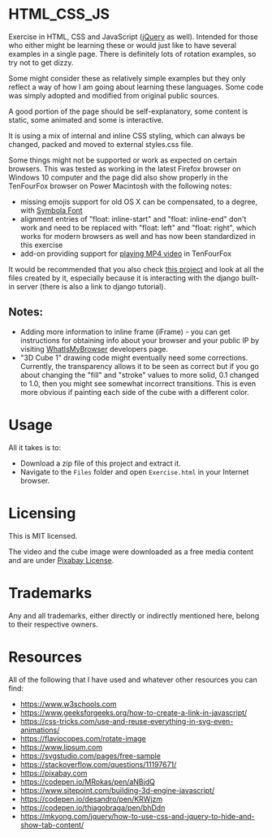 # HTML_CSS_JS
Exercise in HTML, CSS and JavaScript ([jQuery](https://jquery.com/download/) as well). Intended for those who either might be learning these or would just like to have several examples in a single page. There is definitely lots of rotation examples, so try not to get dizzy.

Some might consider these as relatively simple examples but they only reflect a way of how I am going about learning these languages. Some code was simply adopted and modified from original public sources.

A good portion of the page should be self-explanatory, some content is static, some animated and some is interactive.

It is using a mix of internal and inline CSS styling, which can always be changed, packed and moved to external styles.css file.

Some things might not be supported or work as expected on certain browsers. This was tested as working in the latest Firefox browser on Windows 10 computer and the page did also show properly in the TenFourFox browser on Power Macintosh with the following notes:
 - missing emojis support for old OS X can be compensated, to a degree, with [Symbola Font](https://dn-works.com/ufas/)
 - alignment entries of "float: inline-start" and "float: inline-end" don't work and need to be replaced with "float: left" and "float: right", which works for modern browsers as well and has now been standardized in this exercise
 - add-on providing support for [playing MP4 video](https://sourceforge.net/projects/tenfourfox/files/addons/mp4/1.3406/) in TenFourFox

It would be recommended that you also check [this project](https://github.com/GitHubDragonFly/WebProject) and look at all the files created by it, especially because it is interacting with the django built-in server (there is also a link to django tutorial).

## Notes:
 - Adding more information to inline frame (iFrame) - you can get instructions for obtaining info about your browser and your public IP by visiting [WhatIsMyBrowser](https://www.whatismybrowser.com/developers/tools/iframe) developers page.
 - "3D Cube 1" drawing code might eventually need some corrections. Currently, the transparency allows it to be seen as correct but if you go about changing the "fill" and "stroke" values to more solid, 0.1 changed to 1.0, then you might see somewhat incorrect transitions. This is even more obvious if painting each side of the cube with a different color. 

# Usage
All it takes is to:

- Download a zip file of this project and extract it.
- Navigate to the `Files` folder and open `Exercise.html` in your Internet browser.

# Licensing
This is MIT licensed.

The video and the cube image were downloaded as a free media content and are under [Pixabay License](https://pixabay.com/service/license/).

# Trademarks
Any and all trademarks, either directly or indirectly mentioned here, belong to their respective owners.

# Resources
All of the following that I have used and whatever other resources you can find:

- https://www.w3schools.com
- https://www.geeksforgeeks.org/how-to-create-a-link-in-javascript/
- https://css-tricks.com/use-and-reuse-everything-in-svg-even-animations/
- https://flaviocopes.com/rotate-image
- https://www.lipsum.com
- https://svgstudio.com/pages/free-sample
- https://stackoverflow.com/questions/11197671/
- https://pixabay.com
- https://codepen.io/MRokas/pen/aNBjdQ
- https://www.sitepoint.com/building-3d-engine-javascript/
- https://codepen.io/desandro/pen/KRWjzm
- https://codepen.io/thiagobraga/pen/bhDdn
- https://mkyong.com/jquery/how-to-use-css-and-jquery-to-hide-and-show-tab-content/
